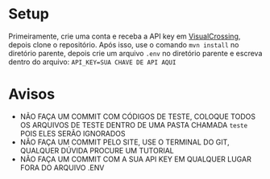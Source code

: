 # Setup

Primeiramente, crie uma conta e receba a API key em <a href="https://www.visualcrossing.com/">VisualCrossing</a>, depois clone o repositório. Após isso, use o comando ```mvn install``` no diretório parente, depois crie um arquivo ```.env``` no diretório parente e escreva dentro do arquivo: ```API_KEY=SUA CHAVE DE API AQUI```

# Avisos

- NÃO FAÇA UM COMMIT COM CÓDIGOS DE TESTE, COLOQUE TODOS OS ARQUIVOS DE TESTE DENTRO DE UMA PASTA CHAMADA ```teste``` POIS ELES SERÃO IGNORADOS
- NÃO FAÇA UM COMMIT PELO SITE, USE O TERMINAL DO GIT, QUALQUER DÚVIDA PROCURE UM TUTORIAL
- NÃO FAÇA UM COMMIT COM A SUA API KEY EM QUALQUER LUGAR FORA DO ARQUIVO .ENV
